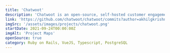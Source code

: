```yaml
---
title: 'Chatwoot'
description: 'Chatwoot is an open-source, self-hosted customer engagement suite. Chatwoot lets you view and manage your customer data, communicate with them irrespective of which medium they use, and re-engage them based on their profile.'
link: 'https://github.com/chatwoot/chatwoot/commits?author=akhilgkrishnan'
imgSrc: '/assets/images/projects/chatwoot.png'
startDate: 2021-09-24T00:00:00Z
imgAlt: 'Project Maps'
openSource: true
category: Ruby on Rails, VueJS, Typescript, PostgreSQL
---
```

